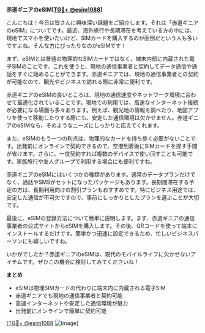 **赤道ギニアのeSIM[[TG💪+ @esim1088](https://t.me/s/esim1088)]**

こんにちは！今日は皆さんに興味深い話題をご紹介します。それは「赤道ギニアのeSIM」についてです。最近、海外旅行や長期滞在を考えている方の中には、現地でスマホを使いたいけど、SIMカードを購入するのが面倒だという人も多いですよね。そんな方にぴったりなのがeSIMです！

まず、eSIMとは普通の物理的なSIMカードではなく、端末内部に内蔵された電子SIMのことです。これを使うと、現地の通信事業者と契約してデータ通信や通話をすぐに始めることができます。赤道ギニアでは、現地の通信事業者との契約が可能なので、観光やビジネスで訪れる際に非常に便利です。

赤道ギニアのeSIMの良いところは、現地の通信速度やネットワーク環境に合わせて最適化されていることです。現地での利用では、高速なインターネット接続が必要になる場面も多々あります。例えば、観光地の情報を調べたり、地図アプリを使って移動したりする際にも、安定した通信環境は欠かせません。赤道ギニアのeSIMなら、そのようなニーズにしっかりと応えてくれます。

また、eSIMのもう一つの利点は、物理的なカードを持ち歩く必要がないことです。出発前にオンラインで契約できるので、空港到着後にSIMカードを探す手間が省けます。さらに、一度契約すれば複数のデバイスで使い回すことも可能です。家族旅行や友人グループで利用する場合にも便利ですね。

赤道ギニアのeSIMにはいくつかの種類があります。通常のデータプランだけでなく、通話やSMSがセットになったパッケージもあります。長期間滞在する予定の方は、長期利用向けの割引プランもおすすめです。特にビジネス用途では、安定した通信が不可欠ですので、事前にしっかりとしたプランを選ぶことが大切です。

最後に、eSIMの登録方法について簡単に説明します。まず、赤道ギニアの通信事業者の公式サイトからeSIMを購入します。その後、QRコードを使って端末にインストールするだけです。簡単かつ迅速に設定できるため、忙しいビジネスパーソンにも嬉しいですね。

いかがでしたか？赤道ギニアのeSIMは、現代のモバイルライフに欠かせないアイテムです。ぜひこの機会に検討してみてくださいね！

**まとめ**
- eSIMは物理SIMカードの代わりに端末内に内蔵される電子SIM
- 赤道ギニアでも現地の通信事業者と契約可能
- 高速インターネットや安定した通信環境が魅力
- 出発前にオンラインで簡単に契約可能

[[TG💪+ @esim1088](https://t.me/s/esim1088) ![Image](https://i.postimg.cc/Y0z9fWf4/image.png)]
